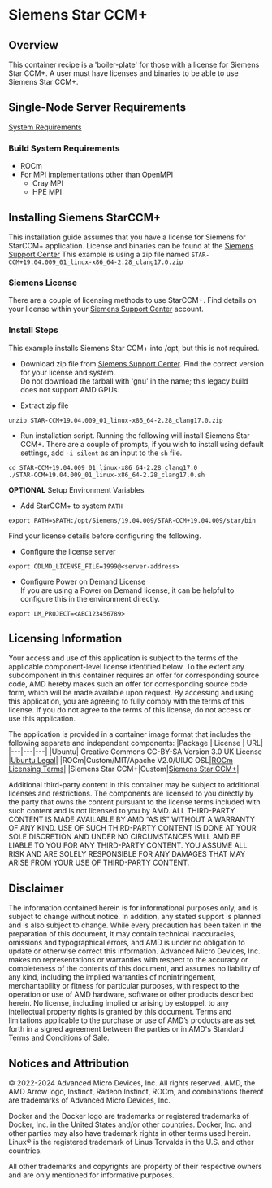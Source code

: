 # Siemens Star CCM+

## Overview
This container recipe is a 'boiler-plate' for those with a license for Siemens Star CCM+. 
A user must have licenses and binaries to be able to use Siemens Star CCM+. 

## Single-Node Server Requirements
[System Requirements](/README.md#single-node-server-requirements) 

### Build System Requirements
- ROCm
- For MPI implementations other than OpenMPI
    - Cray MPI
    - HPE MPI

## Installing Siemens StarCCM+
This installation guide assumes that you have a license for Siemens for StarCCM+ application. 
License and binaries can be found at the [Siemens Support Center](https://support.sw.siemens.com/en-US)
This example is using a zip file named `STAR-CCM+19.04.009_01_linux-x86_64-2.28_clang17.0.zip`

### Siemens License
There are a couple of licensing methods to use StarCCM+. Find details on your license within your [Siemens Support Center](https://support.sw.siemens.com/en-US) account.


### Install Steps
This example installs Siemens Star CCM+ into /opt, but this is not required. 

- Download zip file from [Siemens Support Center](https://support.sw.siemens.com/en-US).
Find the correct version for your license and system.  
Do not download the tarball with 'gnu' in the name; this legacy build does not support AMD GPUs.  

- Extract zip file
```
unzip STAR-CCM+19.04.009_01_linux-x86_64-2.28_clang17.0.zip
```

- Run installation script. 
Running the following will install Siemens Star CCM+.
There are a couple of prompts, if you wish to install using default settings, add `-i silent` as an input to the `sh` file. 

```
cd STAR-CCM+19.04.009_01_linux-x86_64-2.28_clang17.0 
./STAR-CCM+19.04.009_01_linux-x86_64-2.28_clang17.0.sh
```

**OPTIONAL** Setup Environment Variables   
- Add StarCCM+ to system `PATH`
```
export PATH=$PATH:/opt/Siemens/19.04.009/STAR-CCM+19.04.009/star/bin
```

Find your license details before configuring the following. 
- Configure the license server
```
export CDLMD_LICENSE_FILE=1999@<server-address>
```
- Configure Power on Demand License  
If you are using a Power on Demand license, it can be helpful to configure this in the environment directly. 

```
export LM_PROJECT=<ABC123456789>
```

## Licensing Information
Your access and use of this application is subject to the terms of the applicable component-level license identified below. To the extent any subcomponent in this container requires an offer for corresponding source code, AMD hereby makes such an offer for corresponding source code form, which will be made available upon request. By accessing and using this application, you are agreeing to fully comply with the terms of this license. If you do not agree to the terms of this license, do not access or use this application.

The application is provided in a container image format that includes the following separate and independent components:
|Package | License | URL|
|---|---|---|
|Ubuntu| Creative Commons CC-BY-SA Version 3.0 UK License |[Ubuntu Legal](https://ubuntu.com/legal)|
|ROCm|Custom/MIT/Apache V2.0/UIUC OSL|[ROCm Licensing Terms](https://rocm.docs.amd.com/en/latest/release/licensing.html)|
|Siemens Star CCM+|Custom|[Siemens Star CCM+](https://plm.sw.siemens.com/en-US/simcenter/fluids-thermal-simulation/star-ccm/)|

Additional third-party content in this container may be subject to additional licenses and restrictions. The components are licensed to you directly by the party that owns the content pursuant to the license terms included with such content and is not licensed to you by AMD. ALL THIRD-PARTY CONTENT IS MADE AVAILABLE BY AMD “AS IS” WITHOUT A WARRANTY OF ANY KIND. USE OF SUCH THIRD-PARTY CONTENT IS DONE AT YOUR SOLE DISCRETION AND UNDER NO CIRCUMSTANCES WILL AMD BE LIABLE TO YOU FOR ANY THIRD-PARTY CONTENT. YOU ASSUME ALL RISK AND ARE SOLELY RESPONSIBLE FOR ANY DAMAGES THAT MAY ARISE FROM YOUR USE OF THIRD-PARTY CONTENT.

## Disclaimer
The information contained herein is for informational purposes only, and is subject to change without notice. In addition, any stated support is planned and is also subject to change. While every precaution has been taken in the preparation of this document, it may contain technical inaccuracies, omissions and typographical errors, and AMD is under no obligation to update or otherwise correct this information. Advanced Micro Devices, Inc. makes no representations or warranties with respect to the accuracy or completeness of the contents of this document, and assumes no liability of any kind, including the implied warranties of noninfringement, merchantability or fitness for particular purposes, with respect to the operation or use of AMD hardware, software or other products described herein. No license, including implied or arising by estoppel, to any intellectual property rights is granted by this document. Terms and limitations applicable to the purchase or use of AMD’s products are as set forth in a signed agreement between the parties or in AMD's Standard Terms and Conditions of Sale.

## Notices and Attribution
© 2022-2024 Advanced Micro Devices, Inc. All rights reserved. AMD, the AMD Arrow logo, Instinct, Radeon Instinct, ROCm, and combinations thereof are trademarks of Advanced Micro Devices, Inc.

Docker and the Docker logo are trademarks or registered trademarks of Docker, Inc. in the United States and/or other countries. Docker, Inc. and other parties may also have trademark rights in other terms used herein. Linux® is the registered trademark of Linus Torvalds in the U.S. and other countries.

All other trademarks and copyrights are property of their respective owners and are only mentioned for informative purposes.
